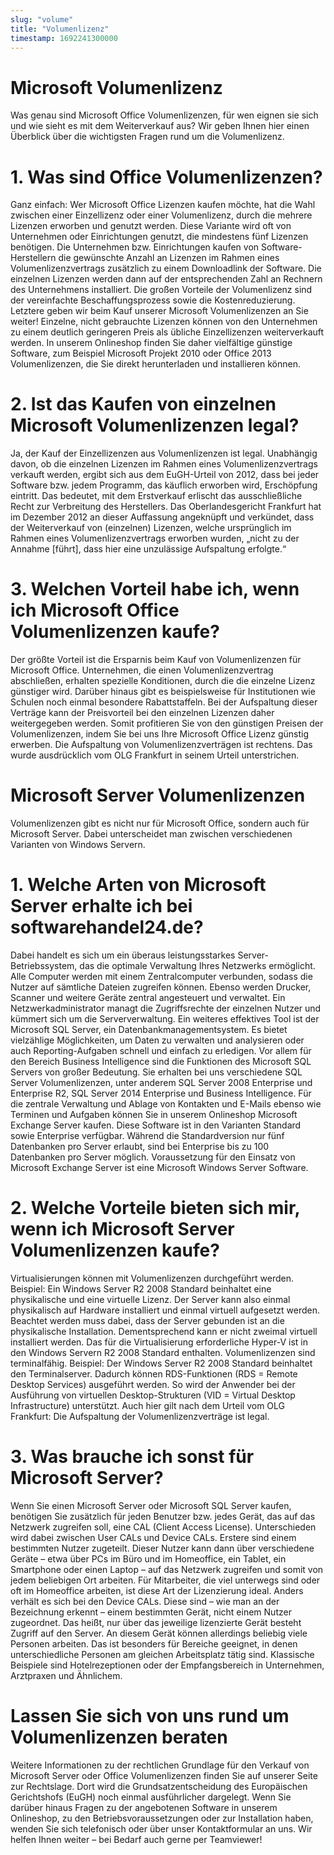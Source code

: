 ```yaml
---
slug: "volume"
title: "Volumenlizenz"
timestamp: 1692241300000
---
```

# Microsoft Volumenlizenz
Was genau sind Microsoft Office Volumenlizenzen, für wen eignen sie sich und wie sieht es mit dem Weiterverkauf aus? Wir geben Ihnen hier einen Überblick über die wichtigsten Fragen rund um die Volumenlizenz.

# 1. Was sind Office Volumenlizenzen?
Ganz einfach: Wer Microsoft Office Lizenzen kaufen möchte, hat die Wahl zwischen einer Einzellizenz oder einer Volumenlizenz, durch die mehrere Lizenzen erworben und genutzt werden. Diese Variante wird oft von Unternehmen oder Einrichtungen genutzt, die mindestens fünf Lizenzen benötigen. Die Unternehmen bzw. Einrichtungen kaufen von Software-Herstellern die gewünschte Anzahl an Lizenzen im Rahmen eines Volumenlizenzvertrags zusätzlich zu einem Downloadlink der Software. Die einzelnen Lizenzen werden dann auf der entsprechenden Zahl an Rechnern des Unternehmens installiert.
Die großen Vorteile der Volumenlizenz sind der vereinfachte Beschaffungsprozess sowie die Kostenreduzierung. Letztere geben wir beim Kauf unserer Microsoft Volumenlizenzen an Sie weiter! Einzelne, nicht gebrauchte Lizenzen können von den Unternehmen zu einem deutlich geringeren Preis als übliche Einzellizenzen weiterverkauft werden. In unserem Onlineshop finden Sie daher vielfältige günstige Software, zum Beispiel Microsoft Projekt 2010 oder Office 2013 Volumenlizenzen, die Sie direkt herunterladen und installieren können.

# 2. Ist das Kaufen von einzelnen Microsoft Volumenlizenzen legal?
Ja, der Kauf der Einzellizenzen aus Volumenlizenzen ist legal. Unabhängig davon, ob die einzelnen Lizenzen im Rahmen eines Volumenlizenzvertrags verkauft werden, ergibt sich aus dem EuGH-Urteil von 2012, dass bei jeder Software bzw. jedem Programm, das käuflich erworben wird, Erschöpfung eintritt. Das bedeutet, mit dem Erstverkauf erlischt das ausschließliche Recht zur Verbreitung des Herstellers. Das Oberlandesgericht Frankfurt hat im Dezember 2012 an dieser Auffassung angeknüpft und verkündet, dass der Weiterverkauf von (einzelnen) Lizenzen, welche ursprünglich im Rahmen eines Volumenlizenzvertrags erworben wurden, „nicht zu der Annahme [führt], dass hier eine unzulässige Aufspaltung erfolgte.“

# 3. Welchen Vorteil habe ich, wenn ich Microsoft Office Volumenlizenzen kaufe?
Der größte Vorteil ist die Ersparnis beim Kauf von Volumenlizenzen für Microsoft Office. Unternehmen, die einen Volumenlizenzvertrag abschließen, erhalten spezielle Konditionen, durch die die einzelne Lizenz günstiger wird. Darüber hinaus gibt es beispielsweise für Institutionen wie Schulen noch einmal besondere Rabattstaffeln. Bei der Aufspaltung dieser Verträge kann der Preisvorteil bei den einzelnen Lizenzen daher weitergegeben werden. Somit profitieren Sie von den günstigen Preisen der Volumenlizenzen, indem Sie bei uns Ihre Microsoft Office Lizenz günstig erwerben.
Die Aufspaltung von Volumenlizenzverträgen ist rechtens. Das wurde ausdrücklich vom OLG Frankfurt in seinem Urteil unterstrichen.

# Microsoft Server Volumenlizenzen
Volumenlizenzen gibt es nicht nur für Microsoft Office, sondern auch für Microsoft Server. Dabei unterscheidet man zwischen verschiedenen Varianten von Windows Servern.

# 1. Welche Arten von Microsoft Server erhalte ich bei softwarehandel24.de?
Dabei handelt es sich um ein überaus leistungsstarkes Server-Betriebssystem, das die optimale Verwaltung Ihres Netzwerks ermöglicht. Alle Computer werden mit einem Zentralcomputer verbunden, sodass die Nutzer auf sämtliche Dateien zugreifen können. Ebenso werden Drucker, Scanner und weitere Geräte zentral angesteuert und verwaltet. Ein Netzwerkadministrator managt die Zugriffsrechte der einzelnen Nutzer und kümmert sich um die Serververwaltung.
Ein weiteres effektives Tool ist der Microsoft SQL Server, ein Datenbankmanagementsystem. Es bietet vielzählige Möglichkeiten, um Daten zu verwalten und analysieren oder auch Reporting-Aufgaben schnell und einfach zu erledigen. Vor allem für den Bereich Business Intelligence sind die Funktionen des Microsoft SQL Servers von großer Bedeutung. Sie erhalten bei uns verschiedene SQL Server Volumenlizenzen, unter anderem SQL Server 2008 Enterprise und Enterprise R2, SQL Server 2014 Enterprise und Business Intelligence.
Für die zentrale Verwaltung und Ablage von Kontakten und E-Mails ebenso wie Terminen und Aufgaben können Sie in unserem Onlineshop Microsoft Exchange Server kaufen. Diese Software ist in den Varianten Standard sowie Enterprise verfügbar. Während die Standardversion nur fünf Datenbanken pro Server erlaubt, sind bei Enterprise bis zu 100 Datenbanken pro Server möglich. Voraussetzung für den Einsatz von Microsoft Exchange Server ist eine Microsoft Windows Server Software.

# 2. Welche Vorteile bieten sich mir, wenn ich Microsoft Server Volumenlizenzen kaufe?
Virtualisierungen können mit Volumenlizenzen durchgeführt werden. Beispiel: Ein Windows Server R2 2008 Standard beinhaltet eine physikalische und eine virtuelle Lizenz. Der Server kann also einmal physikalisch auf Hardware installiert und einmal virtuell aufgesetzt werden. Beachtet werden muss dabei, dass der Server gebunden ist an die physikalische Installation. Dementsprechend kann er nicht zweimal virtuell installiert werden. Das für die Virtualisierung erforderliche Hyper-V ist in den Windows Servern R2 2008 Standard enthalten.
Volumenlizenzen sind terminalfähig. Beispiel: Der Windows Server R2 2008 Standard beinhaltet den Terminalserver. Dadurch können RDS-Funktionen (RDS = Remote Desktop Services) ausgeführt werden. So wird der Anwender bei der Ausführung von virtuellen Desktop-Strukturen (VID = Virtual Desktop Infrastructure) unterstützt.
Auch hier gilt nach dem Urteil vom OLG Frankfurt: Die Aufspaltung der Volumenlizenzverträge ist legal.
# 3. Was brauche ich sonst für Microsoft Server?
Wenn Sie einen Microsoft Server oder Microsoft SQL Server kaufen, benötigen Sie zusätzlich für jeden Benutzer bzw. jedes Gerät, das auf das Netzwerk zugreifen soll, eine CAL (Client Access License). Unterschieden wird dabei zwischen User CALs und Device CALs. Erstere sind einem bestimmten Nutzer zugeteilt. Dieser Nutzer kann dann über verschiedene Geräte – etwa über PCs im Büro und im Homeoffice, ein Tablet, ein Smartphone oder einen Laptop – auf das Netzwerk zugreifen und somit von jedem beliebigen Ort arbeiten. Für Mitarbeiter, die viel unterwegs sind oder oft im Homeoffice arbeiten, ist diese Art der Lizenzierung ideal.
Anders verhält es sich bei den Device CALs. Diese sind – wie man an der Bezeichnung erkennt – einem bestimmten Gerät, nicht einem Nutzer zugeordnet. Das heißt, nur über das jeweilige lizenzierte Gerät besteht Zugriff auf den Server. An diesem Gerät können allerdings beliebig viele Personen arbeiten. Das ist besonders für Bereiche geeignet, in denen unterschiedliche Personen am gleichen Arbeitsplatz tätig sind. Klassische Beispiele sind Hotelrezeptionen oder der Empfangsbereich in Unternehmen, Arztpraxen und Ähnlichem.

# Lassen Sie sich von uns rund um Volumenlizenzen beraten
Weitere Informationen zu der rechtlichen Grundlage für den Verkauf von Microsoft Server oder Office Volumenlizenzen finden Sie auf unserer Seite zur Rechtslage. Dort wird die Grundsatzentscheidung des Europäischen Gerichtshofs (EuGH) noch einmal ausführlicher dargelegt. Wenn Sie darüber hinaus Fragen zu der angebotenen Software in unserem Onlineshop, zu den Betriebsvoraussetzungen oder zur Installation haben, wenden Sie sich telefonisch oder über unser Kontaktformular an uns. Wir helfen Ihnen weiter – bei Bedarf auch gerne per Teamviewer!